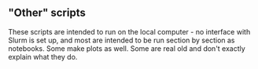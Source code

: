 ## "Other" scripts

These scripts are intended to run on the local computer - no interface with Slurm is set up, and most are intended to be run section by section as notebooks. Some make plots as well. Some are real old and don't exactly explain what they do. 